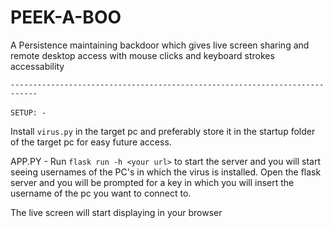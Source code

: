 # PEEK-A-BOO
A Persistence maintaining backdoor which gives live screen sharing and remote desktop access with mouse clicks and keyboard strokes accessability

`----------------------------------------------------------------------------`<br>
<br>
`SETUP: -`

Install `virus.py` in the target pc and preferably store it in the startup folder of the target pc for easy future access.

APP.PY - 
Run `flask run -h <your url>` to start the server and you will start seeing usernames of the PC's in which the virus is installed.
Open the flask server and you will be prompted for a key in which you will insert the username of the pc you want to connect to.

The live screen will start displaying in your browser 
